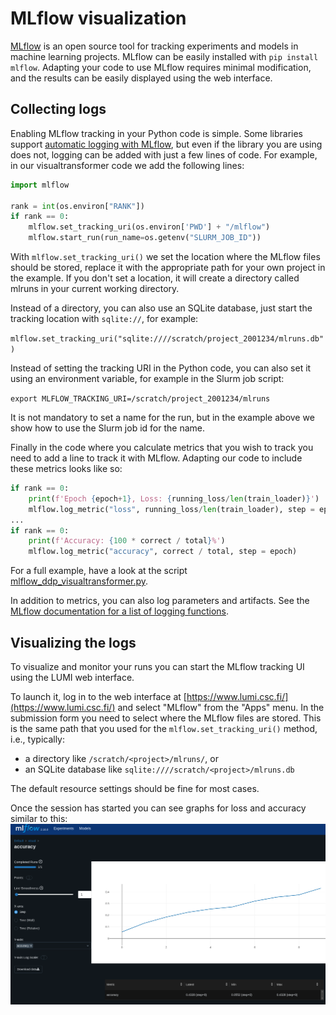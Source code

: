 # MLflow visualization

[MLflow](https://www.mlflow.org/) is an open source tool for tracking experiments and models in machine learning projects. MLflow can be easily installed with `pip install mlflow`. Adapting your code to use MLflow requires minimal modification, and the results can be easily displayed using the web interface.

## Collecting logs

Enabling MLflow tracking in your Python code is simple. Some libraries support [automatic logging with MLflow](https://www.mlflow.org/docs/latest/tracking.html#automatic-logging), but even if the library you are using does not, logging can be added with just a few lines of code. For example, in our visualtransformer code we add the following lines:

```python
import mlflow

rank = int(os.environ["RANK"])
if rank == 0:
    mlflow.set_tracking_uri(os.environ['PWD'] + "/mlflow")
    mlflow.start_run(run_name=os.getenv("SLURM_JOB_ID"))
```

With `mlflow.set_tracking_uri()` we set the location where the MLflow files should be stored, replace it with the appropriate path for your own project in the example. If you don't set a location, it will create a directory called mlruns in your current working directory.

Instead of a directory, you can also use an SQLite database, just start the tracking location with `sqlite://`, for example:

`mlflow.set_tracking_uri("sqlite:////scratch/project_2001234/mlruns.db")`

Instead of setting the tracking URI in the Python code, you can also set it using an environment variable, for example in the Slurm job script:

`export MLFLOW_TRACKING_URI=/scratch/project_2001234/mlruns`

It is not mandatory to set a name for the run, but in the example above we show how to use the Slurm job id for the name.

Finally in the code where you calculate metrics that you wish to track you need to add a line to track it with MLflow. Adapting our code to include these metrics looks like so:

```python
if rank == 0:
    print(f'Epoch {epoch+1}, Loss: {running_loss/len(train_loader)}')
    mlflow.log_metric("loss", running_loss/len(train_loader), step = epoch)
...
if rank == 0:
    print(f'Accuracy: {100 * correct / total}%')
    mlflow.log_metric("accuracy", correct / total, step = epoch)

```

For a full example, have a look at the script [mlflow_ddp_visualtransformer.py](../mlflow_ddp_visualtransformer.py).

In addition to metrics, you can also log parameters and artifacts. See the [MLflow documentation for a list of logging functions](https://www.mlflow.org/docs/latest/tracking.html#logging-data-to-runs).

## Visualizing the logs

To visualize and monitor your runs you can start the MLflow tracking UI using the LUMI web  interface.

To launch it, log in to the web interface at [https://www.lumi.csc.fi/](https://www.lumi.csc.fi/) and select "MLflow" from the "Apps" menu. In the submission form you need to select where the MLflow files are stored. This is the same path that you used for the `mlflow.set_tracking_uri()` method, i.e., typically:

   - a directory like `/scratch/<project>/mlruns/`, or
   - an SQLite database like `sqlite:////scratch/<project>/mlruns.db`

The default resource settings should be fine for most cases.

Once the session has started you can see graphs for loss and accuracy similar to this:
![Image title](assets/images/mlflow.png)


